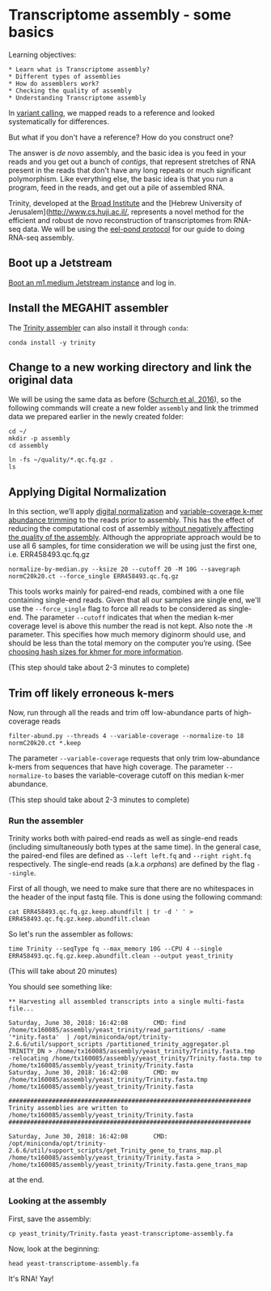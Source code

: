 # Transcriptome assembly - some basics

Learning objectives:

	* Learn what is Transcriptome assembly?
	* Different types of assemblies
	* How do assemblers work?
	* Checking the quality of assembly
	* Understanding Transcriptome assembly
	
In [variant calling](http://angus.readthedocs.io/en/2018/mapping-variant-calling.html), we mapped reads to a reference and looked systematically for differences.

But what if you don't have a reference? How do you construct one?

The answer is *de novo* assembly, and the basic idea is you feed in your reads and you get out a bunch of *contigs*, that represent stretches of RNA present in the reads that don't have any long repeats or much significant polymorphism.  Like everything else, the basic idea is that you run a program, feed in the reads, and get out a pile of assembled RNA.

Trinity, developed at the [Broad Institute](http://www.broadinstitute.org/) and the [Hebrew University of Jerusalem](http://www.cs.huji.ac.il/, represents a novel method for the efficient and robust de novo reconstruction of transcriptomes from RNA-seq data. We will be using the [eel-pond protocol](https://eel-pond.readthedocs.io/en/latest) for our guide to doing RNA-seq assembly.

## Boot up a Jetstream

[Boot an m1.medium Jetstream instance](jetstream/boot.md) and log in.

## Install the MEGAHIT assembler

The [Trinity assembler](https://www.ncbi.nlm.nih.gov/pubmed/21572440) can also install it through `conda`:

```
conda install -y trinity 
```

## Change to a new working directory and link the original data

We will be using the same data as before ([Schurch et al, 2016](https://www.ncbi.nlm.nih.gov/pmc/articles/PMC4878611/)), so the following commands will create a new folder `assembly` and link the trimmed data we prepared earlier in the newly created folder:

```
cd ~/
mkdir -p assembly
cd assembly

ln -fs ~/quality/*.qc.fq.gz .
ls
```

## Applying Digital Normalization

In this section, we’ll apply [digital normalization](http://arxiv.org/abs/1203.4802) and [variable-coverage k-mer abundance trimming](https://peerj.com/preprints/890/) to the reads prior to assembly. This has the effect of reducing the computational cost of assembly [without negatively affecting the quality of the assembly](https://peerj.com/preprints/505/). Although the appropriate approach would be to use all 6 samples, for time consideration we will be using just the first one, i.e. ERR458493.qc.fq.gz

```
normalize-by-median.py --ksize 20 --cutoff 20 -M 10G --savegraph normC20k20.ct --force_single ERR458493.qc.fq.gz
```

This tools works mainly for paired-end reads, combined with a one file containing single-end reads. Given that all our samples are single end, we'll use the `--force_single` flag to force all reads to be considered as single-end. The parameter `--cutoff` indicates that when the median k-mer coverage level is above this number the read is not kept. Also note the `-M` parameter. This specifies how much memory diginorm should use, and should be less than the total memory on the computer you’re using. (See [choosing hash sizes for khmer for more information](http://khmer.readthedocs.io/en/v2.1.1/user/choosing-table-sizes.html).

(This step should take about 2-3 minutes to complete)


## Trim off likely erroneous k-mers

Now, run through all the reads and trim off low-abundance parts of high-coverage reads

```
filter-abund.py --threads 4 --variable-coverage --normalize-to 18 normC20k20.ct *.keep
```

The parameter `--variable-coverage` requests that only trim low-abundance k-mers from sequences that have high coverage. The parameter `--normalize-to` bases the variable-coverage cutoff on this median k-mer abundance.

(This step should take about 2-3 minutes to complete)

### Run the assembler


Trinity works both with paired-end reads as well as single-end reads (including simultaneously both types at the same time). In the general case, the paired-end files are defined as `--left left.fq` and `--right right.fq` respectively. The single-end reads (a.k.a _orphans_) are defined by the flag `--single`. 

First of all though, we need to make sure that there are no whitespaces in the header of the input fastq file. This is done using the following command:

```
cat ERR458493.qc.fq.gz.keep.abundfilt | tr -d ' ' > ERR458493.qc.fq.gz.keep.abundfilt.clean
```

So let's run the assembler as follows:

```
time Trinity --seqType fq --max_memory 10G --CPU 4 --single ERR458493.qc.fq.gz.keep.abundfilt.clean --output yeast_trinity
```

(This will take about 20 minutes)

You should see something like:

```
** Harvesting all assembled transcripts into a single multi-fasta file...

Saturday, June 30, 2018: 16:42:08       CMD: find /home/tx160085/assembly/yeast_trinity/read_partitions/ -name '*inity.fasta'  | /opt/miniconda/opt/trinity-2.6.6/util/support_scripts /partitioned_trinity_aggregator.pl TRINITY_DN > /home/tx160085/assembly/yeast_trinity/Trinity.fasta.tmp 
-relocating /home/tx160085/assembly/yeast_trinity/Trinity.fasta.tmp to /home/tx160085/assembly/yeast_trinity/Trinity.fasta
Saturday, June 30, 2018: 16:42:08       CMD: mv /home/tx160085/assembly/yeast_trinity/Trinity.fasta.tmp /home/tx160085/assembly/yeast_trinity/Trinity.fasta

###################################################################
Trinity assemblies are written to /home/tx160085/assembly/yeast_trinity/Trinity.fasta
###################################################################

Saturday, June 30, 2018: 16:42:08       CMD: /opt/miniconda/opt/trinity-2.6.6/util/support_scripts/get_Trinity_gene_to_trans_map.pl /home/tx160085/assembly/yeast_trinity/Trinity.fasta > /home/tx160085/assembly/yeast_trinity/Trinity.fasta.gene_trans_map
```

at the end.



### Looking at the assembly

First, save the assembly:

```
cp yeast_trinity/Trinity.fasta yeast-transcriptome-assembly.fa
``` 
 
Now, look at the beginning:

```
head yeast-transcriptome-assembly.fa
```
    
It's RNA! Yay!
